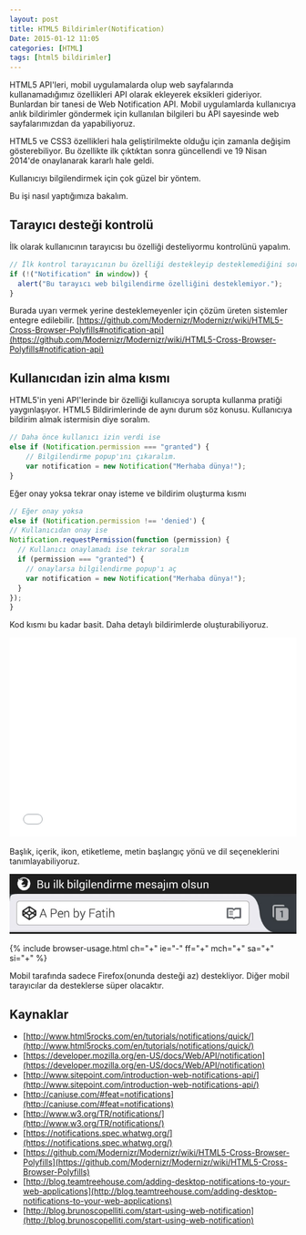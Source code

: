 ```yaml
---
layout: post
title: HTML5 Bildirimler(Notification)
Date: 2015-01-12 11:05
categories: [HTML]
tags: [html5 bildirimler]
---
```


HTML5 API'leri, mobil uygulamalarda olup web sayfalarında kullanamadığımız özellikleri API olarak ekleyerek eksikleri gideriyor. Bunlardan bir tanesi de Web Notification API. Mobil uygulamlarda kullanıcıya anlık bildirimler göndermek için kullanılan bilgileri bu API sayesinde web sayfalarımızdan da yapabiliyoruz. 

HTML5 ve CSS3 özellikleri hala geliştirilmekte olduğu için zamanla değişim gösterebiliyor. Bu özellikte ilk çıktıktan sonra güncellendi ve 19 Nisan 2014'de onaylanarak kararlı hale geldi.

Kullanıcıyı bilgilendirmek için çok güzel bir yöntem.

Bu işi nasıl yaptığımıza bakalım.

## Tarayıcı desteği kontrolü

İlk olarak kullanıcının tarayıcısı bu özelliği desteliyormu kontrolünü yapalım.

```javascript
// İlk kontrol tarayıcının bu özelliği destekleyip desteklemediğini sorgulamak
if (!("Notification" in window)) {
  alert("Bu tarayıcı web bilgilendirme özelliğini desteklemiyor.");
}
```

Burada uyarı vermek yerine desteklemeyenler için çözüm üreten sistemler entegre edilebilir. [https://github.com/Modernizr/Modernizr/wiki/HTML5-Cross-Browser-Polyfills#notification-api](https://github.com/Modernizr/Modernizr/wiki/HTML5-Cross-Browser-Polyfills#notification-api)

## Kullanıcıdan izin alma kısmı

HTML5'in yeni API'lerinde bir özelliği kullanıcıya sorupta kullanma pratiği yaygınlaşıyor. HTML5 Bildirimlerinde de aynı durum söz konusu. Kullanıcıya bildirim almak istermisin diye soralım.

```javascript
// Daha önce kullanıcı izin verdi ise
else if (Notification.permission === "granted") {
    // Bilgilendirme popup'ını çıkaralım.
    var notification = new Notification("Merhaba dünya!");
}
```

Eğer onay yoksa tekrar onay isteme ve bildirim oluşturma kısmı

```javascript
// Eğer onay yoksa
else if (Notification.permission !== 'denied') {
// Kullanıcıdan onay ise
Notification.requestPermission(function (permission) {
  // Kullanıcı onaylamadı ise tekrar soralım
  if (permission === "granted") {
    // onaylarsa bilgilendirme popup'ı aç
    var notification = new Notification("Merhaba dünya!");
  }
});
}
```

Kod kısmı bu kadar basit. Daha detaylı bildirimlerde oluşturabiliyoruz.

<iframe height='350' scrolling='no' src='//codepen.io/fatihhayri/embed/EaZxzw/' frameborder='no' allowtransparency='true' allowfullscreen='true' style='width: 100%;'></iframe>

Başlık, içerik, ikon, etiketleme, metin başlangıç yönü ve dil seçeneklerini tanımlayabiliyoruz.

![HTML5 bilgilendirme][html5_bilgilendirme]


{% include browser-usage.html ch="+" ie="-" ff="+" mch="+" sa="+" si="+" %}

Mobil tarafında sadece Firefox(onunda desteği az) destekliyor. Diğer mobil tarayıcılar da desteklerse süper olacaktır.

## Kaynaklar

 -  [http://www.html5rocks.com/en/tutorials/notifications/quick/](http://www.html5rocks.com/en/tutorials/notifications/quick/)
 - [https://developer.mozilla.org/en-US/docs/Web/API/notification](https://developer.mozilla.org/en-US/docs/Web/API/notification)
 - [http://www.sitepoint.com/introduction-web-notifications-api/](http://www.sitepoint.com/introduction-web-notifications-api/)
 - [http://caniuse.com/#feat=notifications](http://caniuse.com/#feat=notifications)
 - [http://www.w3.org/TR/notifications/](http://www.w3.org/TR/notifications/)
 - [https://notifications.spec.whatwg.org/](https://notifications.spec.whatwg.org/)
 - [https://github.com/Modernizr/Modernizr/wiki/HTML5-Cross-Browser-Polyfills](https://github.com/Modernizr/Modernizr/wiki/HTML5-Cross-Browser-Polyfills)
 - [http://blog.teamtreehouse.com/adding-desktop-notifications-to-your-web-applications](http://blog.teamtreehouse.com/adding-desktop-notifications-to-your-web-applications)
 - [http://blog.brunoscopelliti.com/start-using-web-notification](http://blog.brunoscopelliti.com/start-using-web-notification)

[html5_bilgilendirme]: /images/html5_bilgilendirme1.jpg